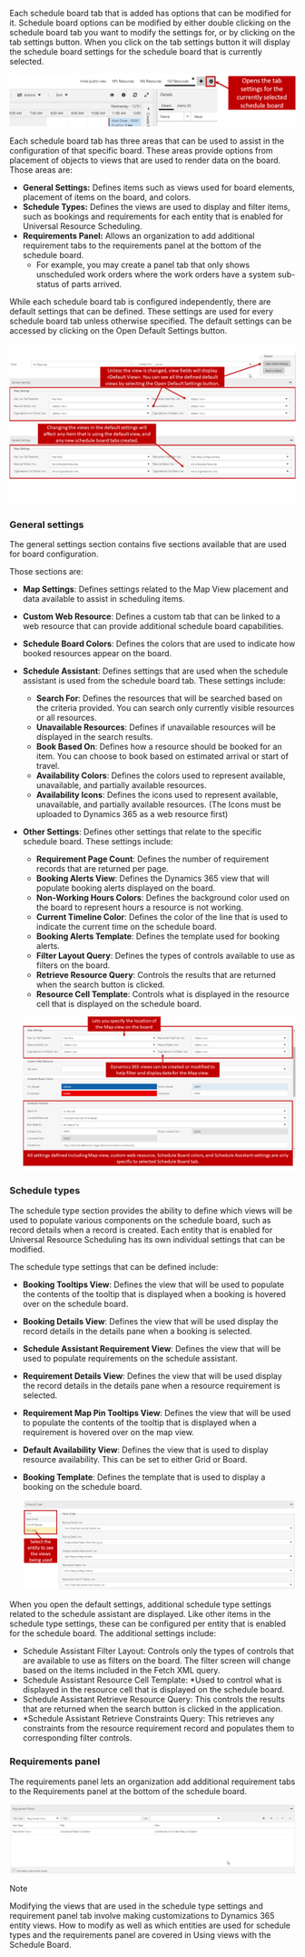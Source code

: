 Each schedule board tab that is added has options that can be modified for it. Schedule board options can be modified by either double clicking on the schedule board tab you want to modify the settings for, or by clicking on the tab settings button. When you click on the tab settings button it will display the schedule board settings for the schedule board that is currently selected.

![Settings Icon](../media/csb-unit2-1.png)

Each schedule board tab has three areas that can be used to assist in the configuration of that specific board. These areas provide options from placement of objects to views that are used to render data on the
board. Those areas are:

-   **General Settings:** Defines items such as views used for board elements, placement of items on the board, and colors.
-   **Schedule Types:** Defines the views are used to display and filter items, such as bookings and requirements for each entity that is enabled for Universal Resource Scheduling.
-   **Requirements Panel:** Allows an organization to add additional requirement tabs to the requirements panel at the bottom of the schedule board.
    -   For example, you may create a panel tab that only shows unscheduled work orders where the work orders have a system sub-status of parts arrived.

While each schedule board tab is configured independently, there are default settings that can be defined. These settings are used for every schedule board tab unless otherwise specified. The default settings can
be accessed by clicking on the Open Default Settings button.

![General Settings](../media/csb-unit2-2.png)

### General settings

The general settings section contains five sections available that are used for board configuration.

Those sections are:

-   **Map Settings**: Defines settings related to the Map View placement and data available to assist in scheduling items.
-   **Custom Web Resource**: Defines a custom tab that can be linked to a web resource that can provide additional schedule board capabilities.
-   **Schedule Board Colors**: Defines the colors that are used to indicate how booked resources appear on the board.
-   **Schedule Assistant**: Defines settings that are used when the schedule assistant is used from the schedule board tab. These settings include:
    -   **Search For**: Defines the resources that will be searched based on the criteria provided. You can search only currently visible resources or all resources.
    -   **Unavailable Resources**: Defines if unavailable resources will be displayed in the search results.
    -   **Book Based On**: Defines how a resource should be booked for an item. You can choose to book based on estimated arrival or start of travel.
    -   **Availability Colors**: Defines the colors used to represent available, unavailable, and partially available resources.
    -   **Availability Icons**: Defines the icons used to represent available, unavailable, and partially available resources. (The Icons must be uploaded to Dynamics 365 as a web resource first)
-   **Other Settings**: Defines other settings that relate to the specific schedule board. These settings include:
    -   **Requirement Page Count**: Defines the number of requirement records that are returned per page.
    -   **Booking Alerts View**: Defines the Dynamics 365 view that will populate booking alerts displayed on the board.
    -   **Non-Working Hours Colors**: Defines the background color used on the board to represent hours a resource is not working.
    -   **Current Timeline Color**: Defines the color of the line that is used to indicate the current time on the schedule board.
    -   **Booking Alerts Template**: Defines the template used for  booking alerts.
    -   **Filter Layout Query**: Defines the types of controls available to use as filters on the board.
    -   **Retrieve Resource Query**: Controls the results that are returned when the search button is clicked.  
    -   **Resource Cell Template**: Controls what is displayed in the resource cell that is displayed on the schedule board.

    ![Map Settings](../media/csb-unit2-3.png)

### Schedule types

The schedule type section provides the ability to define which views will be used to populate various components on the schedule board, such as record details when a record is created. Each entity that is enabled for Universal Resource Scheduling has its own individual settings that can be modified.

The schedule type settings that can be defined include:

-   **Booking Tooltips View**: Defines the view that will be used to populate the contents of the tooltip that is displayed when a booking is hovered over on the schedule board.
-   **Booking Details View**: Defines the view that will be used display the record details in the details pane when a booking is selected.
-   **Schedule Assistant Requirement View**: Defines the view that will be used to populate requirements on the schedule assistant.
-   **Requirement Details View**: Defines the view that will be used display the record details in the details pane when a resource requirement is selected.
-   **Requirement Map Pin Tooltips View**: Defines the view that will be used to populate the contents of the tooltip that is displayed when a requirement is hovered over on the map view.
-   **Default Availability View**: Defines the view that is used to display resource availability. This can be set to either Grid or Board.
-   **Booking Template**: Defines the template that is used to display a booking on the schedule board.

    ![Schedule Types](../media/csb-unit2-4.png)

When you open the default settings, additional schedule type settings related to the schedule assistant are displayed. Like other items in the schedule type settings, these can be configured per entity that is enabled for the schedule board. The additional settings include:

-   Schedule Assistant Filter Layout: Controls only the types of controls that are available to use as filters on the board. The filter screen will change based on the items included in the Fetch XML query.
-   Schedule Assistant Resource Cell Template: *Used to control what is displayed in the resource cell that is displayed on the schedule board.
-   Schedule Assistant Retrieve Resource Query: This controls the results that are returned when the search button is clicked in the application.
-   *Schedule Assistant Retrieve Constraints Query: This retrieves any constraints from the resource requirement record and populates them to corresponding filter controls.

### Requirements panel

The requirements panel lets an organization add additional requirement tabs to the Requirements panel at the bottom of the schedule board.

![Requirements Panel](../media/csb-unit2-5.png)

> [!Note]
>  Modifying the views that are used in the schedule type settings and requirement panel tab involve making customizations to Dynamics 365 entity views. How to modify as well as which entities are used for schedule types and the requirements panel are covered in Using views with the Schedule Board.

